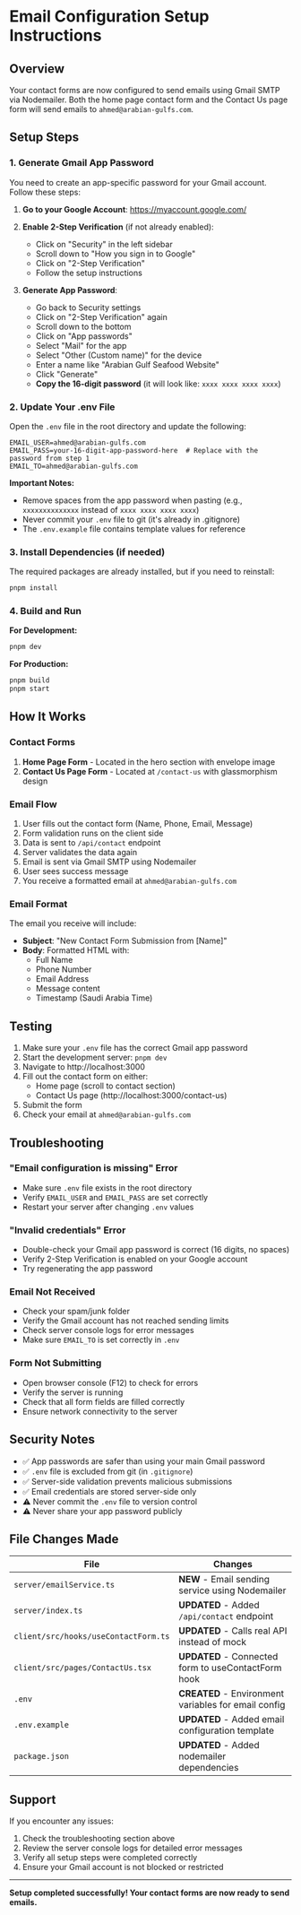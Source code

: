 # Email Configuration Setup Instructions

## Overview
Your contact forms are now configured to send emails using Gmail SMTP via Nodemailer. Both the home page contact form and the Contact Us page form will send emails to `ahmed@arabian-gulfs.com`.

## Setup Steps

### 1. Generate Gmail App Password

You need to create an app-specific password for your Gmail account. Follow these steps:

1. **Go to your Google Account**: https://myaccount.google.com/
2. **Enable 2-Step Verification** (if not already enabled):
   - Click on "Security" in the left sidebar
   - Scroll down to "How you sign in to Google"
   - Click on "2-Step Verification"
   - Follow the setup instructions

3. **Generate App Password**:
   - Go back to Security settings
   - Click on "2-Step Verification" again
   - Scroll down to the bottom
   - Click on "App passwords"
   - Select "Mail" for the app
   - Select "Other (Custom name)" for the device
   - Enter a name like "Arabian Gulf Seafood Website"
   - Click "Generate"
   - **Copy the 16-digit password** (it will look like: `xxxx xxxx xxxx xxxx`)

### 2. Update Your .env File

Open the `.env` file in the root directory and update the following:

```env
EMAIL_USER=ahmed@arabian-gulfs.com
EMAIL_PASS=your-16-digit-app-password-here  # Replace with the password from step 1
EMAIL_TO=ahmed@arabian-gulfs.com
```

**Important Notes:**
- Remove spaces from the app password when pasting (e.g., `xxxxxxxxxxxxxx` instead of `xxxx xxxx xxxx xxxx`)
- Never commit your `.env` file to git (it's already in .gitignore)
- The `.env.example` file contains template values for reference

### 3. Install Dependencies (if needed)

The required packages are already installed, but if you need to reinstall:

```bash
pnpm install
```

### 4. Build and Run

**For Development:**
```bash
pnpm dev
```

**For Production:**
```bash
pnpm build
pnpm start
```

## How It Works

### Contact Forms
1. **Home Page Form** - Located in the hero section with envelope image
2. **Contact Us Page Form** - Located at `/contact-us` with glassmorphism design

### Email Flow
1. User fills out the contact form (Name, Phone, Email, Message)
2. Form validation runs on the client side
3. Data is sent to `/api/contact` endpoint
4. Server validates the data again
5. Email is sent via Gmail SMTP using Nodemailer
6. User sees success message
7. You receive a formatted email at `ahmed@arabian-gulfs.com`

### Email Format
The email you receive will include:
- **Subject**: "New Contact Form Submission from [Name]"
- **Body**: Formatted HTML with:
  - Full Name
  - Phone Number
  - Email Address
  - Message content
  - Timestamp (Saudi Arabia Time)

## Testing

1. Make sure your `.env` file has the correct Gmail app password
2. Start the development server: `pnpm dev`
3. Navigate to http://localhost:3000
4. Fill out the contact form on either:
   - Home page (scroll to contact section)
   - Contact Us page (http://localhost:3000/contact-us)
5. Submit the form
6. Check your email at `ahmed@arabian-gulfs.com`

## Troubleshooting

### "Email configuration is missing" Error
- Make sure `.env` file exists in the root directory
- Verify `EMAIL_USER` and `EMAIL_PASS` are set correctly
- Restart your server after changing `.env` values

### "Invalid credentials" Error
- Double-check your Gmail app password is correct (16 digits, no spaces)
- Verify 2-Step Verification is enabled on your Google account
- Try regenerating the app password

### Email Not Received
- Check your spam/junk folder
- Verify the Gmail account has not reached sending limits
- Check server console logs for error messages
- Make sure `EMAIL_TO` is set correctly in `.env`

### Form Not Submitting
- Open browser console (F12) to check for errors
- Verify the server is running
- Check that all form fields are filled correctly
- Ensure network connectivity to the server

## Security Notes

- ✅ App passwords are safer than using your main Gmail password
- ✅ `.env` file is excluded from git (in `.gitignore`)
- ✅ Server-side validation prevents malicious submissions
- ✅ Email credentials are stored server-side only
- ⚠️ Never commit the `.env` file to version control
- ⚠️ Never share your app password publicly

## File Changes Made

| File | Changes |
|------|---------|
| `server/emailService.ts` | **NEW** - Email sending service using Nodemailer |
| `server/index.ts` | **UPDATED** - Added `/api/contact` endpoint |
| `client/src/hooks/useContactForm.ts` | **UPDATED** - Calls real API instead of mock |
| `client/src/pages/ContactUs.tsx` | **UPDATED** - Connected form to useContactForm hook |
| `.env` | **CREATED** - Environment variables for email config |
| `.env.example` | **UPDATED** - Added email configuration template |
| `package.json` | **UPDATED** - Added nodemailer dependencies |

## Support

If you encounter any issues:
1. Check the troubleshooting section above
2. Review the server console logs for detailed error messages
3. Verify all setup steps were completed correctly
4. Ensure your Gmail account is not blocked or restricted

---

**Setup completed successfully! Your contact forms are now ready to send emails.**
